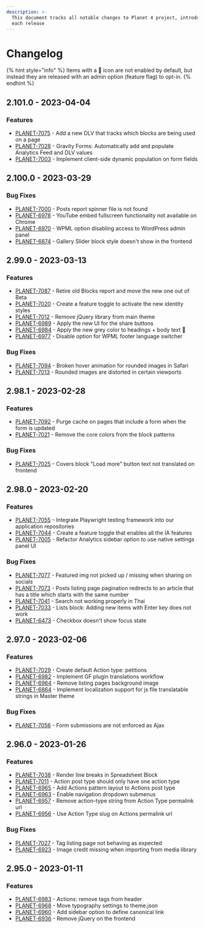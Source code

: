 ```yaml
---
description: >-
  This document tracks all notable changes to Planet 4 project, introduced on
  each release
---
```


# Changelog

{% hint style="info" %}
Items with a 🔑 icon are not enabled by default, but instead they are released with an admin option (feature flag) to opt-in.
{% endhint %}

## 2.101.0 - 2023-04-04

### Features

- [PLANET-7075](https://jira.greenpeace.org/browse/PLANET-7075) - Add a new DLV that tracks which blocks are being used on a page
- [PLANET-7028](https://jira.greenpeace.org/browse/PLANET-7028) - Gravity Forms: Automatically add and populate Analytics Feed and DLV values
- [PLANET-7003](https://jira.greenpeace.org/browse/PLANET-7003) - Implement client-side dynamic population on form fields

## 2.100.0 - 2023-03-29

### Bug Fixes

- [PLANET-7000](https://jira.greenpeace.org/browse/PLANET-7000) - Posts report spinner file is not found
- [PLANET-6978](https://jira.greenpeace.org/browse/PLANET-6978) - YouTube embed fullscreen functionality not available on Chrome
- [PLANET-6970](https://jira.greenpeace.org/browse/PLANET-6970) - WPML option disabling access to WordPress admin panel
- [PLANET-6874](https://jira.greenpeace.org/browse/PLANET-6874) - Gallery Slider block style doesn't show in the frontend

## 2.99.0 - 2023-03-13

### Features

- [PLANET-7087](https://jira.greenpeace.org/browse/PLANET-7087) - Retire old Blocks report and move the new one out of Beta
- [PLANET-7020](https://jira.greenpeace.org/browse/PLANET-7020) - Create a feature toggle to activate the new identity styles
- [PLANET-7012](https://jira.greenpeace.org/browse/PLANET-7012) - Remove jQuery library from main theme
- [PLANET-6989](https://jira.greenpeace.org/browse/PLANET-6989) - Apply the new UI for the share buttons
- [PLANET-6984](https://jira.greenpeace.org/browse/PLANET-6984) - Apply the new grey color to headings + body text 🔑
- [PLANET-6977](https://jira.greenpeace.org/browse/PLANET-6977) - Disable option for WPML footer language switcher

### Bug Fixes

- [PLANET-7094](https://jira.greenpeace.org/browse/PLANET-7094) - Broken hover animation for rounded images in Safari
- [PLANET-7013](https://jira.greenpeace.org/browse/PLANET-7013) - Rounded images are distorted in certain viewports

## 2.98.1 - 2023-02-28

### Features

- [PLANET-7092](https://jira.greenpeace.org/browse/PLANET-7092) - Purge cache on pages that include a form when the form is updated
- [PLANET-7021](https://jira.greenpeace.org/browse/PLANET-7021) - Remove the core colors from the block patterns

### Bug Fixes

- [PLANET-7025](https://jira.greenpeace.org/browse/PLANET-7025) - Covers block "Load more" button text not translated on frontend

## 2.98.0 - 2023-02-20

### Features

- [PLANET-7055](https://jira.greenpeace.org/browse/PLANET-7055) - Integrate Playwright testing framework into our application repositories
- [PLANET-7044](https://jira.greenpeace.org/browse/PLANET-7044) - Create a feature toggle that enables all the IA features
- [PLANET-7005](https://jira.greenpeace.org/browse/PLANET-7005) - Refactor Analytics sidebar option to use native settings panel UI

### Bug Fixes

- [PLANET-7077](https://jira.greenpeace.org/browse/PLANET-7077) - Featured img not picked up / missing when sharing on socials
- [PLANET-7073](https://jira.greenpeace.org/browse/PLANET-7073) - Posts listing page pagination redirects to an article that has a title which starts with the same number
- [PLANET-7041](https://jira.greenpeace.org/browse/PLANET-7041) - Search not working properly in Thai 
- [PLANET-7033](https://jira.greenpeace.org/browse/PLANET-7033) - Lists block: Adding new items with Enter key does not work
- [PLANET-6473](https://jira.greenpeace.org/browse/PLANET-6473) - Checkbox doesn't show focus state

## 2.97.0 - 2023-02-06

### Features

- [PLANET-7029](https://jira.greenpeace.org/browse/PLANET-7029) - Create default Action type: petitions
- [PLANET-6982](https://jira.greenpeace.org/browse/PLANET-6982) - Implement GF plugin translations workflow
- [PLANET-6964](https://jira.greenpeace.org/browse/PLANET-6964) - Remove listing pages background image
- [PLANET-6864](https://jira.greenpeace.org/browse/PLANET-6864) - Implement localization support for js file translatable strings in Master theme

### Bug Fixes

- [PLANET-7056](https://jira.greenpeace.org/browse/PLANET-7056) - Form submissions are not enforced as Ajax

## 2.96.0 - 2023-01-26

### Features

- [PLANET-7038](https://jira.greenpeace.org/browse/PLANET-7038) - Render line breaks in Spreadsheet Block
- [PLANET-7011](https://jira.greenpeace.org/browse/PLANET-7011) - Action post type should only have one action type
- [PLANET-6965](https://jira.greenpeace.org/browse/PLANET-6965) - Add Actions pattern layout to Actions post type
- [PLANET-6963](https://jira.greenpeace.org/browse/PLANET-6963) - Enable navigation dropdown submenus
- [PLANET-6957](https://jira.greenpeace.org/browse/PLANET-6957) - Remove action-type string from Action Type permalink url
- [PLANET-6956](https://jira.greenpeace.org/browse/PLANET-6956) - Use Action Type slug on Actions permalink url

### Bug Fixes

- [PLANET-7027](https://jira.greenpeace.org/browse/PLANET-7027) - Tag listing page not behaving as expected
- [PLANET-6923](https://jira.greenpeace.org/browse/PLANET-6923) - Image credit missing when importing from media library

## 2.95.0 - 2023-01-11

### Features

- [PLANET-6983](https://jira.greenpeace.org/browse/PLANET-6983) - Actions: remove tags from header
- [PLANET-6968](https://jira.greenpeace.org/browse/PLANET-6968) - Move typography settings to theme.json
- [PLANET-6960](https://jira.greenpeace.org/browse/PLANET-6960) - Add sidebar option to define canonical link
- [PLANET-6936](https://jira.greenpeace.org/browse/PLANET-6936) - Remove jQuery on the frontend

